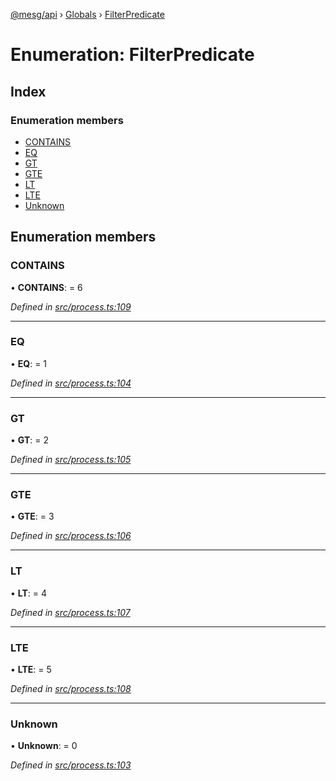 [@mesg/api](../README.md) › [Globals](../globals.md) › [FilterPredicate](filterpredicate.md)

# Enumeration: FilterPredicate

## Index

### Enumeration members

* [CONTAINS](filterpredicate.md#contains)
* [EQ](filterpredicate.md#eq)
* [GT](filterpredicate.md#gt)
* [GTE](filterpredicate.md#gte)
* [LT](filterpredicate.md#lt)
* [LTE](filterpredicate.md#lte)
* [Unknown](filterpredicate.md#unknown)

## Enumeration members

###  CONTAINS

• **CONTAINS**: = 6

*Defined in [src/process.ts:109](https://github.com/mesg-foundation/js-sdk/blob/d03eddc/packages/api/src/process.ts#L109)*

___

###  EQ

• **EQ**: = 1

*Defined in [src/process.ts:104](https://github.com/mesg-foundation/js-sdk/blob/d03eddc/packages/api/src/process.ts#L104)*

___

###  GT

• **GT**: = 2

*Defined in [src/process.ts:105](https://github.com/mesg-foundation/js-sdk/blob/d03eddc/packages/api/src/process.ts#L105)*

___

###  GTE

• **GTE**: = 3

*Defined in [src/process.ts:106](https://github.com/mesg-foundation/js-sdk/blob/d03eddc/packages/api/src/process.ts#L106)*

___

###  LT

• **LT**: = 4

*Defined in [src/process.ts:107](https://github.com/mesg-foundation/js-sdk/blob/d03eddc/packages/api/src/process.ts#L107)*

___

###  LTE

• **LTE**: = 5

*Defined in [src/process.ts:108](https://github.com/mesg-foundation/js-sdk/blob/d03eddc/packages/api/src/process.ts#L108)*

___

###  Unknown

• **Unknown**: = 0

*Defined in [src/process.ts:103](https://github.com/mesg-foundation/js-sdk/blob/d03eddc/packages/api/src/process.ts#L103)*
